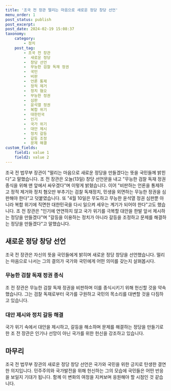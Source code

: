 ```yaml
---
title: '조국 전 장관 떨리는 마음으로 새로운 정당 창당 선언'
menu_order: 1
post_status: publish
post_excerpt: 
post_date: 2024-02-19 15:08:37
taxonomy:
    category:
        - 정치
    post_tag:
        - 조국 전 장관
        -  새로운 정당
        -  창당 선언
        -  무능한 검찰 독재 정권
        -  국민
        -  비판
        -  언론 통제
        -  정적 제거
        -  정치 혐오
        -  무능한 정권
        -  심판
        -  윤석열 정권
        -  복합 위기
        -  대한민국
        -  인기
        -  국가 위기
        -  대안 제시
        -  정치 갈등
        -  갈등 조정
        -  문제 해결
custom_fields:
    field1: value 1
    field2: value 2
---
```


조국 전 법무부 장관이 "떨리는 마음으로 새로운 정당을 만들겠다는 뜻을 국민들께 밝힌다"고 말했습니다. 조 전 장관은 오늘(13일) 창당 선언문을 내고 "무능한 검찰 독재 정권 종식을 위해 맨 앞에서 싸우겠다"며 이렇게 밝혔습니다. 이어 "비판하는 언론을 통제하고 정적 제거와 정치 혐오만 부추기는 검찰 독재정치, 민생을 외면하는 무능한 정권을 심판해야 한다"고 덧붙였습니다. 또 "4월 10일은 무도하고 무능한 윤석열 정권 심판뿐 아니라 복합 위기에 직면한 대한민국을 다시 일으켜 세우는 계기가 되어야 한다"고도 했습니다. 조 전 장관은 "인기에 연연하지 않고 국가 위기를 극복할 대안을 한발 앞서 제시하는 정당을 만들겠다"며 "갈등을 이용하는 정치가 아니라 갈등을 조정하고 문제를 해결하는 정당을 만들겠다"고 말했습니다.
## 새로운 정당 창당 선언
조국 전 장관은 자신의 뜻을 국민들에게 밝히며 새로운 정당 창당을 선언했습니다. 떨리는 마음으로 나서는 그의 결의가 국가와 국민에게 어떤 의미를 갖는지 살펴봅시다.
### 무능한 검찰 독재 정권 종식
조 전 장관은 무능한 검찰 독재 정권을 비판하며 이를 종식시키기 위해 헌신할 것을 약속했습니다. 그는 검찰 독재로부터 국가를 구원하고 국민의 목소리를 대변할 것을 다짐하고 있습니다.
### 대안 제시와 정치 갈등 해결
국가 위기 속에서 대안을 제시하고, 갈등을 해소하며 문제를 해결하는 정당을 만들기로 한 조 전 장관은 인기나 선망이 아닌 국가를 위한 헌신을 강조하고 있습니다.
## 마무리
조국 전 법무부 장관의 새로운 정당 창당 선언은 국가와 국민을 위한 긍지로 탄생한 결연한 의지입니다. 민주주의와 국가발전을 위해 헌신하는 그의 모습에 국민들은 어떤 반응을 보일지 기대가 됩니다. 함께 이 변화의 여정을 지켜보며 응원해야 할 시점인 것 같습니다.
